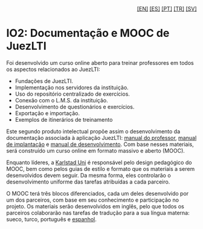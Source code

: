<p align="right">
  <a href="README.md">[EN]</a>
  <a href="README_es.md">[ES]</a>
  <a href="README_pt.md">[PT]</a>
  <a href="README_tr.md">[TR]</a>
  <a href="README_sv.md">[SV]</a>
</p>

# IO2: Documentação e MOOC de JuezLTI

Foi desenvolvido um curso online aberto para treinar professores em todos os aspectos relacionados ao JuezLTI:
- Fundações de JuezLTI.
- Implementação nos servidores da instituição.
- Uso do repositório centralizado de exercícios.
- Conexão com o L.M.S. da instituição.
- Desenvolvimento de questionários e exercícios.
- Exportação e importação.
- Exemplos de itinerários de treinamento

Este segundo produto intelectual propõe assim o desenvolvimento da documentação associada à aplicação JuezLTI: 
[manual do professor](MOOC1/README.md#teachers-manual), [manual de implantação](MOOC2/README.md#deployment-manual) 
e [ manual de desenvolvimento](MOOC2/README.md#development-manual). 
Com base nesses materiais, será construído um curso online em formato massivo e aberto (MOOC).

Enquanto líderes, a [Karlstad Uni](http://www.kau.se/) é responsável pelo design pedagógico do MOOC, 
bem como pelos guias de estilo e formato que os materiais a serem desenvolvidos devem seguir. 
Da mesma forma, eles controlarão o desenvolvimento uniforme das tarefas atribuídas a cada parceiro.

O MOOC terá três blocos diferenciados, cada um deles desenvolvido por um dos parceiros, 
com base em seu conhecimento e participação no projeto.
Os materiais serão desenvolvidos em inglês, pelo que todos os parceiros colaborarão nas tarefas de tradução 
para a sua língua materna: sueco, turco, português e [espanhol](README_es.md).
